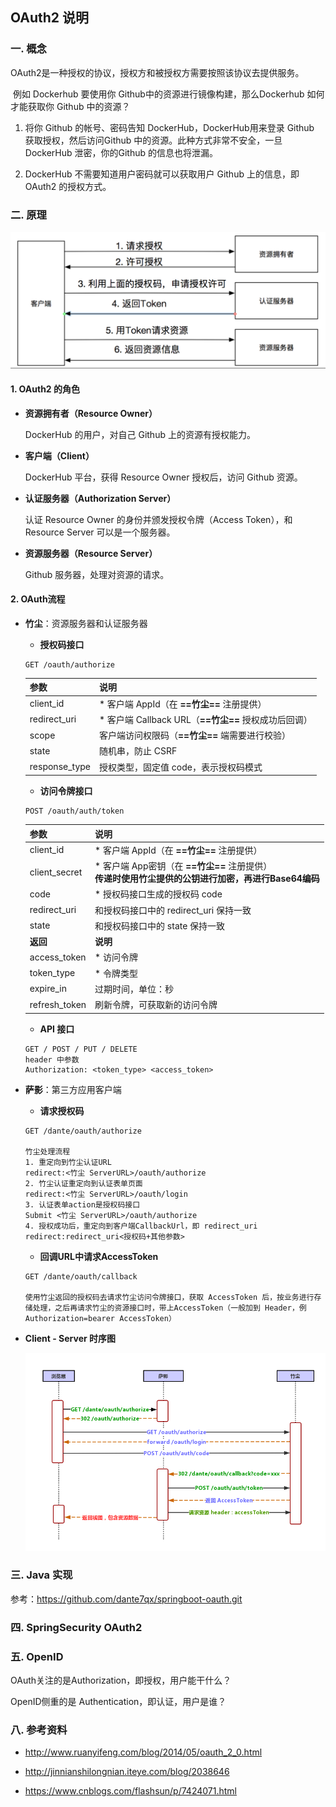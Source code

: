 ## OAuth2 说明

### 一. 概念

​	OAuth2是一种授权的协议，授权方和被授权方需要按照该协议去提供服务。

​	例如 Dockerhub 要使用你 Github中的资源进行镜像构建，那么Dockerhub 如何才能获取你 Github 中的资源？

1. 将你 Github 的帐号、密码告知 DockerHub，DockerHub用来登录 Github 获取授权，然后访问Github 中的资源。此种方式非常不安全，一旦 DockerHub 泄密，你的Github 的信息也将泄漏。

2. DockerHub 不需要知道用户密码就可以获取用户 Github 上的信息，即 OAuth2 的授权方式。 

### 二. 原理

![OAuth2流程](./OAuth/OAuth2流程.png)

#### 1. **OAuth2 的角色**

- **资源拥有者（Resource Owner）**

  DockerHub 的用户，对自己 Github 上的资源有授权能力。

- **客户端（Client）**

  DockerHub 平台，获得 Resource Owner 授权后，访问 Github 资源。

- **认证服务器（Authorization Server）**

  认证 Resource Owner 的身份并颁发授权令牌（Access Token），和 Resource Server 可以是一个服务器。

- **资源服务器（Resource Server）**

  Github 服务器，处理对资源的请求。

#### 2. OAuth流程

- **竹尘**：资源服务器和认证服务器

  - **授权码接口**

  ```http
  GET /oauth/authorize
  ```

  | 参数          | 说明                                                 |
  | ------------- | ---------------------------------------------------- |
  | client_id     | * 客户端 AppId（在 **==竹尘==** 注册提供）           |
  | redirect_uri  | * 客户端 Callback URL（**==竹尘==** 授权成功后回调） |
  | scope         | 客户端访问权限码（**==竹尘==** 端需要进行校验）      |
  | state         | 随机串，防止 CSRF                                    |
  | response_type | 授权类型，固定值  code，表示授权码模式               |

  - **访问令牌接口**

  ```http
  POST /oauth/auth/token
  ```

  | 参数          | 说明                                                         |
  | ------------- | ------------------------------------------------------------ |
  | client_id     | * 客户端 AppId（在 **==竹尘==** 注册提供）                   |
  | client_secret | * 客户端 App密钥（在 **==竹尘==** 注册提供）<br>**传递时使用竹尘提供的公钥进行加密，再进行Base64编码** |
  | code          | * 授权码接口生成的授权码 code                                |
  | redirect_uri  | 和授权码接口中的 redirect_uri 保持一致                       |
  | state         | 和授权码接口中的 state 保持一致                              |
  | **返回**      | **说明**                                                     |
  | access_token  | * 访问令牌                                                   |
  | token_type    | * 令牌类型                                                   |
  | expire_in     | 过期时间，单位：秒                                           |
  | refresh_token | 刷新令牌，可获取新的访问令牌                                 |

  - **API 接口**

  ```properties
  GET / POST / PUT / DELETE
  header 中参数
  Authorization: <token_type> <access_token>
  ```

- **萨影**：第三方应用客户端

  - **请求授权码**

  ```http
  GET /dante/oauth/authorize
  
  竹尘处理流程
  1. 重定向到竹尘认证URL
  redirect:<竹尘 ServerURL>/oauth/authorize
  2. 竹尘认证重定向到认证表单页面
  redirect:<竹尘 ServerURL>/oauth/login
  3. 认证表单action是授权码接口
  Submit <竹尘 ServerURL>/oauth/authorize
  4. 授权成功后，重定向到客户端CallbackUrl，即 redirect_uri
  redirect:redirect_uri<授权码+其他参数>
  ```

  - **回调URL中请求AccessToken**

  ```http
  GET /dante/oauth/callback
  
  使用竹尘返回的授权码去请求竹尘访问令牌接口，获取 AccessToken 后，按业务进行存储处理，之后再请求竹尘的资源接口时，带上AccessToken（一般加到 Header，例 Authorization=bearer AccessToken）
  ```

- **Client - Server 时序图**

  ![OAuth交互图](./OAuth/OAuth交互图.png)

### 三. Java 实现

参考：https://github.com/dante7qx/springboot-oauth.git

### 四. SpringSecurity OAuth2



### 五. OpenID

OAuth关注的是Authorization，即授权，用户能干什么？

OpenID侧重的是 Authentication，即认证，用户是谁？

### 八. 参考资料

- http://www.ruanyifeng.com/blog/2014/05/oauth_2_0.html

- http://jinnianshilongnian.iteye.com/blog/2038646
- https://www.cnblogs.com/flashsun/p/7424071.html